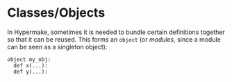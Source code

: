 # Classes/Objects

In Hypermake, sometimes it is needed to bundle certain definitions together so that it can be reused. 
This forms an `object` (or _modules_, since a module can be seen as a singleton object):

```
object my_obj:
  def x(...):
  def y(...):
  
```
